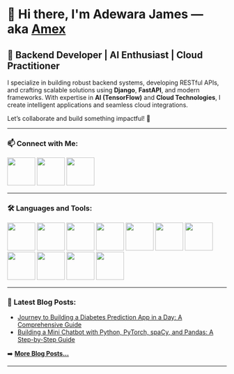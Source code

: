 # 👋 Hi there, I'm **Adewara James** — aka [**Amex**][LinkedIn]

## 🚀 **Backend Developer | AI Enthusiast | Cloud Practitioner**

I specialize in building robust backend systems, developing RESTful APIs, and crafting scalable solutions using **Django**, **FastAPI**, and modern frameworks. With expertise in **AI (TensorFlow)** and **Cloud Technologies**, I create intelligent applications and seamless cloud integrations.

Let’s collaborate and build something impactful! 🌟

---

### 📫 **Connect with Me:**

[<img src="https://cdn.jsdelivr.net/gh/devicons/devicon@latest/icons/linkedin/linkedin-original.svg" width="64px"/>](https://www.linkedin.com/in/james-adewara-b0b955290)
[<img src="https://cdn.jsdelivr.net/gh/devicons/devicon@latest/icons/github/github-original.svg" width="64px"/>](https://github.com/your-username)
[<img src="https://upload.wikimedia.org/wikipedia/commons/thumb/6/69/Upwork-logo.svg/1200px-Upwork-logo.svg.png" width="64px"/>](https://www.upwork.com/freelancers/~your-profile)

---

### 🛠️ **Languages and Tools:**

[<img src="https://cdn.jsdelivr.net/gh/devicons/devicon/icons/python/python-original.svg" width="64px"/>](#)
[<img src="https://cdn.jsdelivr.net/gh/devicons/devicon/icons/django/django-plain.svg" width="64px"/>](#)
[<img src="https://cdn.jsdelivr.net/gh/devicons/devicon/icons/fastapi/fastapi-original.svg" width="64px"/>](#)
[<img src="https://cdn.jsdelivr.net/gh/devicons/devicon/icons/tensorflow/tensorflow-original.svg" width="64px"/>](#)
[<img src="https://cdn.jsdelivr.net/gh/devicons/devicon/icons/react/react-original.svg" width="64px"/>](#)
[<img src="https://cdn.jsdelivr.net/gh/devicons/devicon/icons/flutter/flutter-original.svg" width="64px"/>](#)
[<img src="https://cdn.jsdelivr.net/gh/devicons/devicon/icons/postgresql/postgresql-original.svg" width="64px"/>](#)
[<img src="https://cdn.jsdelivr.net/gh/devicons/devicon/icons/docker/docker-original.svg" width="64px"/>](#)
[<img src="https://cdn.jsdelivr.net/gh/devicons/devicon@latest/icons/amazonwebservices/amazonwebservices-original-wordmark.svg" width="64px"/>](#)
[<img src="https://cdn.jsdelivr.net/gh/devicons/devicon/icons/git/git-original.svg" width="64px"/>](#)
[<img src="https://cdn.jsdelivr.net/gh/devicons/devicon/icons/pandas/pandas-original.svg" width="64px"/>](#)

---

### 📝 **Latest Blog Posts:**

- [Journey to Building a Diabetes Prediction App in a Day: A Comprehensive Guide](https://www.linkedin.com/posts/james-adewara-b0b955290_this-article-chronicles-the-journey-of-creating-activity-7180493093098446849-r8i9?utm_source=share&utm_medium=member_desktop)
- [Building a Mini Chatbot with Python, PyTorch, spaCy, and Pandas: A Step-by-Step Guide](https://www.linkedin.com/posts/james-adewara-b0b955290_python-pytorch-spacy-activity-7182092380798337024-EE6F?utm_source=share&utm_medium=member_desktop)

➡️ [**More Blog Posts...**](https://www.linkedin.com/in/james-adewara-b0b955290/recent-activity/all/)

---

[LinkedIn]: https://www.linkedin.com/in/james-adewara-b0b955290

